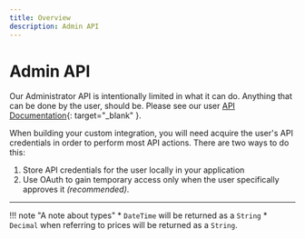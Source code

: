 ```yaml
---
title: Overview
description: Admin API
---
```

# Admin API
Our Administrator API is intentionally limited in what it can do. Anything that can be done by the user, should be. Please see our user [API Documentation](https://demo.computestacks.net/documentation/api){: target="_blank" }.

When building your custom integration, you will need acquire the user's API credentials in order to perform most API actions. There are two ways to do this:

1. Store API credentials for the user locally in your application
2. Use OAuth to gain temporary access only when the user specifically approves it _(recommended)_.

---

!!! note "A note about types"
    * `DateTime` will be returned as a `String`
    * `Decimal` when referring to prices will be returned as a `String`.

